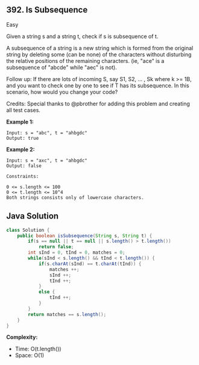 ## 392. Is Subsequence
Easy

Given a string s and a string t, check if s is subsequence of t.

A subsequence of a string is a new string which is formed from the original string by deleting some (can be none) of the characters without disturbing the relative positions of the remaining characters. (ie, "ace" is a subsequence of "abcde" while "aec" is not).

Follow up:
If there are lots of incoming S, say S1, S2, ... , Sk where k >= 1B, and you want to check one by one to see if T has its subsequence. In this scenario, how would you change your code?

Credits:
Special thanks to @pbrother for adding this problem and creating all test cases.


**Example 1:**
```
Input: s = "abc", t = "ahbgdc"
Output: true
```

**Example 2:**
```
Input: s = "axc", t = "ahbgdc"
Output: false
``` 

```
Constraints:

0 <= s.length <= 100
0 <= t.length <= 10^4
Both strings consists only of lowercase characters.
```

## Java Solution
```java
class Solution {
    public boolean isSubsequence(String s, String t) {
        if(s == null || t == null || s.length() > t.length())
            return false;
        int sInd = 0, tInd = 0, matches = 0;
        while(sInd < s.length() && tInd < t.length()) {
            if(s.charAt(sInd) == t.charAt(tInd)) {
                matches ++;
                sInd ++;
                tInd ++;
            }
            else {
                tInd ++;
            }
        }
        return matches == s.length();
    }
}
```

**Complexity:**
* Time: O(t.length()) 
* Space: O(1)